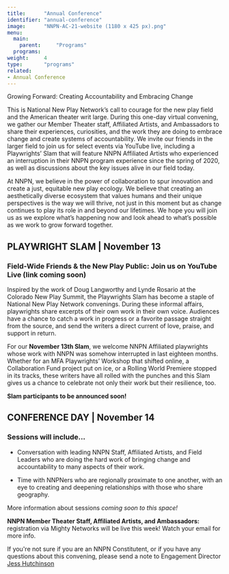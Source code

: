 ```yaml
---
title:      "Annual Conference"
identifier: "annual-conference"
image:      "NNPN-AC-21-website (1180 x 425 px).png"
menu:
  main:
    parent:     "Programs"
  programs:
weight:     4
type:       "programs"
related:
- Annual Conference
---
```

<span class=lead-in>Growing Forward: Creating Accountability and Embracing Change</span>

This is National New Play Network’s call to courage for the new play field and the American theater writ large. During this one-day virtual convening, we gather our Member Theater staff, Affiliated Artists, and Ambassadors to share their experiences, curiosities, and the work they are doing to embrace change and create systems of accountability. We invite our friends in the larger field to join us for select events via YouTube live, including a Playwrights’ Slam that will feature NNPN Affiliated Artists who experienced an interruption in their NNPN program experience since the spring of 2020, as well as discussions about the key issues alive in our field today. 

At NNPN, we believe in the power of collaboration to spur innovation and create a just, equitable new play ecology. We believe that creating an aesthetically diverse ecosystem that values humans and their unique perspectives is the way we will thrive, not just in this moment but as change continues to play its role in and beyond our lifetimes. We hope you will join us as we explore what’s happening now and look ahead to what’s possible as we work to grow forward together.

## PLAYWRIGHT SLAM | November 13 ##
### Field-Wide Friends & the New Play Public: Join us on YouTube Live (link coming soon) ###

Inspired by the work of Doug Langworthy and Lynde Rosario at the Colorado New Play Summit, the Playwrights Slam has become a staple of National New Play Network convenings. During these informal affairs, playwrights share excerpts of their own work in their own voice. Audiences have a chance to catch a work in progress or a favorite passage straight from the source, and send the writers a direct current of love, praise, and support in return.

For our **November 13th Slam**, we welcome NNPN Affiliated playwrights whose work with NNPN was somehow interrupted in last eighteen months. Whether for an MFA Playwrights’ Workshop that shifted online, a Collaboration Fund project put on ice, or a Rolling World Premiere stopped in its tracks, these writers have all rolled with the punches and this Slam gives us a chance to celebrate not only their work but their resilience, too.

**Slam participants to be announced soon!**

## CONFERENCE DAY | November 14 ##
### Sessions will include... ###
- Conversation with leading NNPN Staff, Affiliated Artists, and Field Leaders who are doing the hard work of bringing change and accountability to many aspects of their work. 

- Time with NNPNers who are regionally proximate to one another, with an eye to creating and deepening relationships with those who share geography.

More information about sessions *coming soon to this space!*

**NNPN Member Theater Staff, Affiliated Artists, and Ambassadors:** registration via Mighty Networks will be live this week! Watch your email for more info.

If you're not sure if you are an NNPN Constitutent, or if you have any questions about this convening, please send a note to Engagement Director [Jess Hutchinson](mailto:jess@nnpn.org) 
